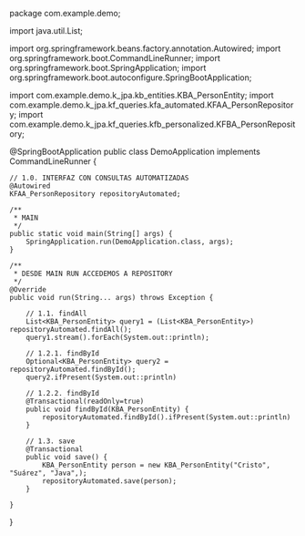 package com.example.demo;

import java.util.List;

import org.springframework.beans.factory.annotation.Autowired;
import org.springframework.boot.CommandLineRunner;
import org.springframework.boot.SpringApplication;
import org.springframework.boot.autoconfigure.SpringBootApplication;

import com.example.demo.k_jpa.kb_entities.KBA_PersonEntity;
import com.example.demo.k_jpa.kf_queries.kfa_automated.KFAA_PersonRepository;
import com.example.demo.k_jpa.kf_queries.kfb_personalized.KFBA_PersonRepository;

@SpringBootApplication
public class DemoApplication implements CommandLineRunner {

	// 1.0. INTERFAZ CON CONSULTAS AUTOMATIZADAS
	@Autowired
	KFAA_PersonRepository repositoryAutomated;

	/**
	 * MAIN
	 */
	public static void main(String[] args) {
		SpringApplication.run(DemoApplication.class, args);
	}

	/**
	 * DESDE MAIN RUN ACCEDEMOS A REPOSITORY
	 */
	@Override
	public void run(String... args) throws Exception {

		// 1.1. findAll
		List<KBA_PersonEntity> query1 = (List<KBA_PersonEntity>) repositoryAutomated.findAll();
		query1.stream().forEach(System.out::println);

		// 1.2.1. findById
		Optional<KBA_PersonEntity> query2 = repositoryAutomated.findById();
		query2.ifPresent(System.out::println)

		// 1.2.2. findById
		@Transactional(readOnly=true)
		public void findById(KBA_PersonEntity) {
			repositoryAutomated.findById().ifPresent(System.out::println)
		}

		// 1.3. save
		@Transactional
		public void save() {
			KBA_PersonEntity person = new KBA_PersonEntity("Cristo", "Suárez", "Java",);
			repositoryAutomated.save(person);
		}

	}

}
